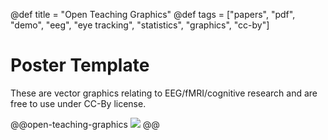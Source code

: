 @def title = "Open Teaching Graphics"
@def tags = ["papers", "pdf", "demo", "eeg", "eye tracking", "statistics", "graphics", "cc-by"]

# Poster Template

These are vector graphics relating to EEG/fMRI/cognitive research and are free to use under CC-By license.


@@open-teaching-graphics
[![](/assets/teaching-resources/open-teaching-graphics/poster_template.png)](https://benediktehinger.de/blog/science/scientific-poster-templates/)
@@


